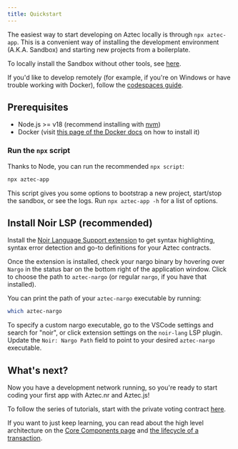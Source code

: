 ```yaml
---
title: Quickstart
---
```


The easiest way to start developing on Aztec locally is through `npx aztec-app`. This is a convenient way of installing the development environment (A.K.A. Sandbox) and starting new projects from a boilerplate.

To locally install the Sandbox without other tools, see [here](./getting_started/manual_install.md).

If you'd like to develop remotely (for example, if you're on Windows or have trouble working with Docker), follow the [codespaces guide](./getting_started/codespaces.md).

## Prerequisites

- Node.js >= v18 (recommend installing with [nvm](https://github.com/nvm-sh/nvm))
- Docker (visit [this page of the Docker docs](https://docs.docker.com/get-docker/) on how to install it)

### Run the `npx` script

Thanks to Node, you can run the recommended `npx script`:

```bash
npx aztec-app
```

This script gives you some options to bootstrap a new project, start/stop the sandbox, or see the logs. Run `npx aztec-app -h` for a list of options.

## Install Noir LSP (recommended)

Install the [Noir Language Support extension](https://marketplace.visualstudio.com/items?itemName=noir-lang.vscode-noir) to get syntax highlighting, syntax error detection and go-to definitions for your Aztec contracts.

Once the extension is installed, check your nargo binary by hovering over `Nargo` in the status bar on the bottom right of the application window. Click to choose the path to `aztec-nargo` (or regular `nargo`, if you have that installed).

You can print the path of your `aztec-nargo` executable by running:

```bash
which aztec-nargo
```

To specify a custom nargo executable, go to the VSCode settings and search for "noir", or click extension settings on the `noir-lang` LSP plugin.
Update the `Noir: Nargo Path` field to point to your desired `aztec-nargo` executable.

## What's next?

Now you have a development network running, so you're ready to start coding your first app with Aztec.nr and Aztec.js!

To follow the series of tutorials, start with the private voting contract [here](./tutorials/private_voting_contract.mdx).

If you want to just keep learning, you can read about the high level architecture on the [Core Components page](./aztec/concepts/state_model/index.md) and [the lifecycle of a transaction](./aztec/concepts/transactions.md).

